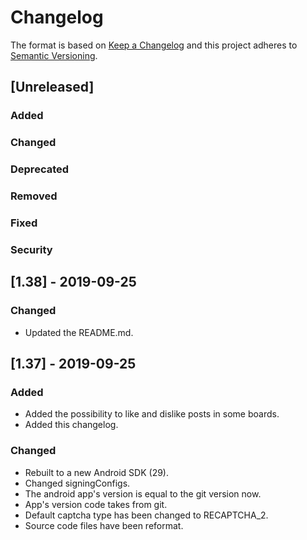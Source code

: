 # Changelog
The format is based on [Keep a Changelog](http://keepachangelog.com/en/1.0.0/)
and this project adheres to [Semantic Versioning](http://semver.org/spec/v2.0.0.html).

## [Unreleased]
### Added
### Changed
### Deprecated
### Removed
### Fixed
### Security


## [1.38] - 2019-09-25
### Changed
- Updated the README.md.

## [1.37] - 2019-09-25
### Added
- Added the possibility to like and dislike posts in some boards.
- Added this changelog.
### Changed
- Rebuilt to a new Android SDK (29).
- Changed signingConfigs.
- The android app's version is equal to the git version now.
- App's version code takes from git.
- Default captcha type has been changed to RECAPTCHA_2.
- Source code files have been reformat.
